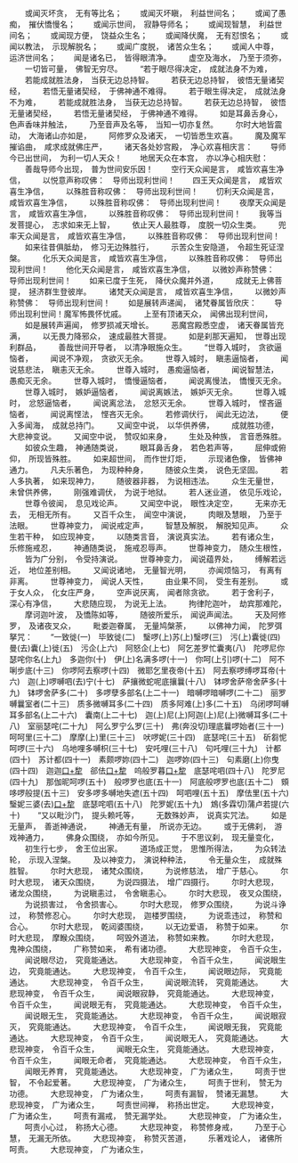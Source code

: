 <!-- { "loadSidebar": true } -->
　　或闻灭坏贪，　无有等比名；
　　或闻灭坏瞋，　利益世间名；
　　或闻了愚痴，　摧伏憍慢名；
　　或闻示世间，　寂静导师名；
　　或闻现智慧，　利益世间名；
　　或闻现方便，　饶益众生名；
　　或闻降伏魔，　无有怼恨名；
　　或闻以教法，　示现解脱名；
　　或闻广度脱，　诸苦众生名；
　　或闻人中尊，　运济世间名；
　　闻是诸名已，　皆得眼清净。
　　虚空及海水，　乃至于须弥，
　　一切皆可量，　佛智无穷尽。
　　“若于眼尽得决定，　成就法身不为难，
　　若能成就胜法身，　当获无边总持智。
　　若获无边总持智，　彼悟无量诸契经，
　　若悟无量诸契经，　于佛神通不难得。
　　若于眼生得决定，　成就法身不为难，
　　若能成就胜法身，　当获无边总持智。
　　若获无边总持智，　彼悟无量诸契经，
　　若悟无量诸契经，　于佛神通不难得。
　　如是耳鼻舌身心，　色声香味并触法，
　　乃至音声及名等，　当知一切亦复然。
　　尔时大地皆震动，　大海诸山亦如是，
　　阿修罗众及诸天，　一切皆悉生欢喜。
　　魔及魔军摧谄曲，　咸求成就佛庄严，
　　诸天各处妙宫殿，　净心欢喜相庆言：
　　导师今已出世间，　为利一切人天众！
　　地居天众在本宫，　亦以净心相庆慰：
　　善哉导师今出现，　普为世间安乐因！
　　空行天众闻是言，　咸皆欢喜生净信，
　　以悦意声称叹佛：　导师出现利世间！
　　四王天众闻是言，　咸皆欢喜生净信，
　　以殊胜音称叹佛：　导师出现利世间！
　　忉利天众闻是言，　咸皆欢喜生净信，
　　以殊胜音称叹佛：　导师出现利世间！
　　夜摩天众闻是言，　咸皆欢喜生净信，
　　以殊胜音称叹佛：　导师出现利世间！
　　我等当发菩提心，　志求如来无上智，
　　依止天人最胜尊，　度脱一切众生类。
　　兜率天众闻是言，　咸皆欢喜生净信，
　　以殊胜音称叹佛：　导师出现利世间！
　　如来往昔俱胝劫，　修习无边殊胜行，
　　示苦众生安隐道，　令超生死证涅槃。
　　化乐天众闻是言，　咸皆欢喜生净信，
　　以殊胜音称叹佛：　导师出现利世间！
　　他化天众闻是言，　咸皆欢喜生净信，
　　以微妙声称赞佛：　导师出现利世间！
　　如来已度于生死，　降伏众魔并外道，
　　成就无上佛菩提，　拯济群生登彼岸。
　　诸梵天众闻是言，　咸皆欢喜生净信，
　　以微妙声称赞佛：　导师出现利世间！
　　如是展转声递闻，　诸梵眷属皆欣庆：
　　导师出现利世间！魔军怖畏怀忧戚。
　　上至有顶诸天众，　闻佛出现利世间，
　　如是展转声遍闻，　修罗损减天增长。
　　恶魔宫殿悉空虚，　诸天眷属皆充满，
　　以无畏力降邪众，　速成最胜大菩提。
　　如是刹那天遍知，　世尊出现利群品，
　　善哉世间开导者，　以清净眼施众生。
　　“世尊入城时，　贪欲逼恼者，
　　闻说不净观，　贪欲灭无余。
　　世尊入城时，　瞋恚逼恼者，
　　闻说慈悲法，　瞋恚灭无余。
　　世尊入城时，　愚痴逼恼者，
　　闻说智慧法，　愚痴灭无余。
　　世尊入城时，　憍慢逼恼者，
　　闻说离慢法，　憍慢灭无余。
　　世尊入城时，　嫉妒逼恼者，
　　闻说离嫉法，　嫉妒灭无余。
　　世尊入城时，　忿怒逼恼者，
　　闻说离忿法，　忿怒灭无余。
　　世尊入城时，　悭吝逼恼者，
　　闻说离悭法，　悭吝灭无余。
　　若修调伏行，　闻此无边法，
　　便入多闻海，　成就总持门。
　　又闻空中说，　以华供养佛，
　　成就胜功德，　大悲神变说。
　　又闻空中说，　赞叹如来身，
　　生处及种族，　言音悉殊胜。
　　如彼众生趣，　神通随类说，
　　眼耳鼻舌身，　若色若声等，
　　屈伸或俯仰，　所现皆殊胜。
　　如来超世间，　而作世灯炬，
　　示现诸色像，　皆佛神通力。
　　凡夫乐著色，　为现种种身，
　　随彼众生类，　说色无坚固。
　　若人多执著，　如来现神力，
　　随彼器非器，　为说相违法。
　　众生无量世，　未曾供养佛，
　　刚强难调伏，　为说于地狱。
　　若人迷业道，　依见乐戏论，
　　世尊令彼闻，　息见戏论声。
　　又闻空中说，　眼性决定空，
　　无来亦无去，　无相无所有。
　　又百千众生，　闻空中演说，
　　肉眼及慧眼，　乃至于法眼。
　　世尊神变力，　闻说戒定声，
　　智慧及解脱，　解脱知见声。
　　众生若干种，　如应现神变，
　　以随类言音，　演说真实法。
　　若有诸众生，　乐修施戒忍，
　　神通随类说，　施戒忍辱声。
　　世尊神变力，　随众生根性，
　　皆为广分别，　令受持演说。
　　世尊神变力，　闻说蕴界处，
　　缚解若远近，　地位差别相。
　　又闻说诸地，　无量智光明，
　　亦闻烦恼习，　有离有非离。
　　世尊神变力，　闻说人天性，
　　由业果不同，　受生有差别。
　　或于女人众，　化女庄严身，
　　空声说厌离，　闻者除贪欲。
　　若于舍利子，　深心有净信，
　　大悲随应现，　为说无上法。
　　拘律陀迦叶，　劫宾那难陀，
　　摩诃迦叶波，　及憍陈如等，
　　随彼所爱乐，　闻说声闻法。
　　天及阿修罗，　及诸夜叉众，
　　毗娄迦眷属，　无量鸠槃荼，
　　以佛神力闻，　陀罗弭拏咒：
　　“一致徙(一)　毕致徙(二)　瑿啰(上)苏(上)瑿啰(三)　污(上)囊徙(四)　曼(去)囊(上)徙(五)　污企(上六)　阿怒企(上七)　阿乞差罗忙囊夷(八)　陀啰尼你瑟咤你名(上九)　多迦你(十)　伊(上)名满多啰(十一)　你呵(上引)啰(十二)　阿不唎步底(十三)　你啰阿去察啰(十四)　微耶乞里夜帝(十五)　阿去察啰缚啰耳帝(十六)　迦(上)啰嚩呬(去)宁(十七)　萨攘微蛇呢底攘曩(十八)　钵啰舍萨帝舍萨多(十九)　钵啰舍萨多(二十)　多啰孽多部名(上二十一)　暗嚩啰暗嚩啰(二十二)　丽罗嚩曩室者(二十三)　质多微嚩耳多(二十四)　质多阿难(上)多(二十五)　乌闭啰呵嚩耳多部名(上二十六)　囊南(上二十七)　迦(上)尼(上)阿迦(上)尼(上)微嚩耳多(二十八)　室丽瑟咤(二十九)　阿么罗宁么罗(三十)　弗(奔没切)理底曩啰始者(三十一)　呵呵里(三十二)　摩摩(上)里(三十三)　吠啰妮(三十四)　底瑟咤(三十五)　斫芻怩呵啰(三十六)　乌地哩多嚩枳(三十七)　安吒哩(三十八)　句吒哩(三十九)　计都(四十)　苏计都(四十一)　素颇啰妳(四十二)　迦啰妳(四十三)　句素磨(上)你曳(四十四)　迦迦[口+犂](四十五)　郤佉[口+犂](四十六)　呜般罗暮[口+犂](四十七)　底瑟咤呬(四十八)　陀罗尼(四十九)　那伽昵呵啰(五十)　般啰罗也底(五十一)　阿底般啰罗也底(五十二)　頞哆啰般提(五十三)　安多啰多嚩地失遮(五十四)　呵呬哩(五十五)　摩佉里(五十六)　瑿妮三婆(去)[口+犂](五十七)　底瑟咤呬(五十八)　陀罗妮(五十九)　鴆(多霖切)蒲卢若提(六十)
　　“又以毗沙门，　提头赖吒等，
　　无数殊妙声，　说真实咒法。
　　如是无量声，　善逝神通说，
　　神通无有量，　所说亦无边。
　　或于无佛刹，　游戏神通力，
　　佛身众围绕，　亦如今所见。
　　于不思议刹，　现无量变化，
　　初生行七步，　舍王位出家。
　　道场成正觉，　思惟所得法，
　　为众转法轮，　示现入涅槃。
　　及以神变力，　演说种种法，
　　令无量众生，　成就殊胜智。
　　尔时大悲现，　诸梵众围绕，
　　为说修慈法，　增广于慈心。
　　尔时大悲现，　诸天众围绕，
　　为说四摄法，　增广四摄行。
　　尔时大悲现，　诸龙众围绕，
　　为说瞋恚过，　令舍瞋恚心。
　　尔时大悲现，　夜叉众围绕，
　　为说损害过，　令舍损害心。
　　尔时大悲现，　修罗众围绕，
　　为说斗诤过，　称赞修忍心。
　　尔时大悲现，　迦楼罗围绕，
　　为说乖违过，　称赞和合心。
　　尔时大悲现，　乾闼婆围绕，
　　以无边爱语，　称赞于如来。
　　尔时大悲现，　摩睺众围绕，
　　呵毁外道法，　称赞如来教。
　　尔时大悲现，　鬼神众围绕，
　　广称赞如来，　希有诸功德。
　　大悲现神变，　令百千众生，
　　闻说眼尽边，　究竟能通达。
　　大悲现神变，　令百千众生，
　　闻说眼生边，　究竟能通达。
　　大悲现神变，　令百千众生，
　　闻说眼边际，　究竟能通达。
　　大悲现神变，　令百千众生，
　　闻说眼流转，　究竟能通达。
　　大悲现神变，　令百千众生，
　　闻说眼寂静，　究竟能通达。
　　大悲现神变，　令百千众生，
　　闻说眼无有，　究竟能通达。
　　大悲现神变，　令百千众生，
　　闻说眼无生，　究竟能通达。
　　大悲现神变，　令百千众生，
　　闻说眼寂灭，　究竟能通达。
　　大悲现神变，　令百千众生，
　　闻说眼无我，　究竟能通达。
　　大悲现神变，　令百千众生，
　　闻说眼无人，　究竟能通达。
　　大悲现神变，　令百千众生，
　　闻眼无众生，　究竟能通达。
　　大悲现神变，　令百千众生，
　　闻眼无命者，　究竟能通达。
　　大悲现神变，　令百千众生，
　　闻眼无养育，　究竟能通达。
　　大悲现神变，　广为诸众生，
　　呵责于世智，　不令起爱著。
　　大悲现神变，　广为诸众生，
　　呵责于世利，　赞无为功德。
　　大悲现神变，　广为诸众生，
　　呵责有漏智，　赞诸无漏慧。
　　大悲现神变，　广为诸众生，
　　呵责世间禅，　称扬出世定。
　　大悲现神变，　广为诸众生，
　　呵责有漏戒，　赞无漏学处。
　　大悲现神变，　广为诸众生，
　　呵责小心过，　称扬大心德。
　　大悲现神变，　称赞修身戒，
　　乃至于心慧，　无漏无所依。
　　大悲现神变，　称赞灭苦道，
　　乐著戏论人，　诸佛所呵责。
　　大悲现神变，　广为诸众生，
